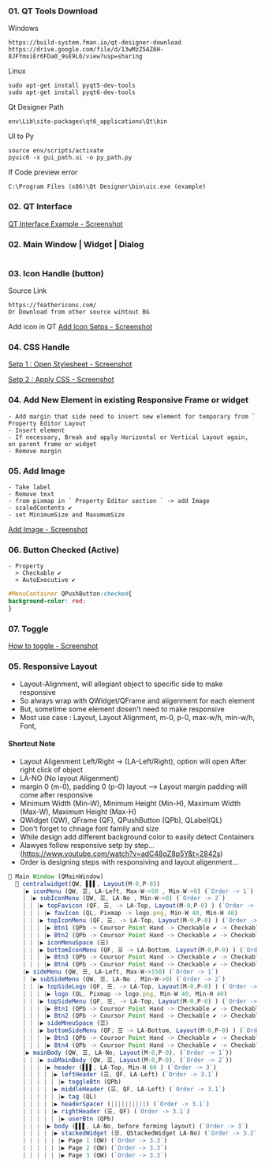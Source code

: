 ### 01. QT Tools Download
Windows
```
https://build-system.fman.io/qt-designer-download
https://drive.google.com/file/d/13wMzZ5AZ6H-8JFYmxiEr6FDa0_9sE9L6/view?usp=sharing
```
Linux
```
sudo apt-get install pyqt5-dev-tools
sudo apt-get install pyqt6-dev-tools
```
Qt Designer Path
```
env\Lib\site-packages\qt6_applications\Qt\bin
```
UI to Py
```
source env/scripts/activate
pyuic6 -x gui_path.ui -o py_path.py
```
If Code preview error
```
C:\Program Files (x86)\Qt Designer\bin\uic.exe (example)
```
### 02. QT Interface
[QT Interface Example - Screenshot](https://github.com/samratpro/Python_Notes/blob/master/06.%20GUI/01.%20PyQt6_Notes/00.%20All_Images/qt_interface.png)
### 02. Main Window | Widget | Dialog
```
```
### 03. Icon Handle (button)
Source Link
```href
https://feathericons.com/
Or Download from other source wihtout BG
```
Add icon in QT
[Add Icon Setps - Screenshot](https://github.com/samratpro/Python_Notes/blob/master/06.%20GUI/01.%20PyQt6_Notes/00.%20All_Images/icon_add_step.png)

### 04. CSS Handle
[Setp 1 : Open Stylesheet - Screenshot](https://github.com/samratpro/Python_Notes/blob/master/06.%20GUI/01.%20PyQt6_Notes/00.%20All_Images/add_css_setp1.png)

[Setp 2 : Apply CSS - Screenshot](https://github.com/samratpro/Python_Notes/blob/master/06.%20GUI/01.%20PyQt6_Notes/00.%20All_Images/add_css_setp2.png)

### 04. Add New Element in existing Responsive Frame or widget
```
- Add margin that side need to insert new element for temporary from ` Property Editor Layout `
- Insert element
- If necessary, Break and apply Horizontal or Vertical Layout again, on parent frame or widget
- Remove margin
```
### 05. Add Image
```
- Take label
- Remove text
- from pixmap in ` Property Editor section ` -> add Image
- scaledContents ✔️ 
- set MinimumSize and MaxumumSize
```
[Add Image - Screenshot](https://github.com/samratpro/Python_Notes/blob/master/06.%20GUI/01.%20PyQt6_Notes/00.%20All_Images/Image_add.png)
### 06. Button Checked (Active)
```
- Property
  > Checkable ✔️
  > AutoExecutive ✔️
```
```css
#MenuContainer QPushButton:checked{
background-color: red;
}
```
### 07. Toggle
[How to toggle - Screenshot](https://github.com/samratpro/Python_Notes/blob/master/06.%20GUI/01.%20PyQt6_Notes/00.%20All_Images/toggle.png)
### 05. Responsive Layout
- Layout-Alignment, will allegiant object to specific side to make responsive
- So always wrap with QWidget/QFrame and aligenment for each element
- But, sometime some element dosen't need to make responsive
- Most use case : Layout, Layout Alignment, m-0, p-0, max-w/h, min-w/h, Font,  
#### Shortcut Note
- Layout Aligenment Left/Right -> (LA-Left/Right), option will open After right click of object
- LA-NO (No layout Aligenment)
- margin 0 (m-0), padding 0 (p-0) layout --> Layout margin padding will come after responsive
- Minimum Width (Min-W), Minimum Height (Min-H), Maximum Width (Max-W), Maximum Height (Max-H)
- QWidget (QW), QFrame (QF), QPushButton (QPb), QLabel(QL)
- Don't forget to chnage font family and size
- While design add different background color to easily detect Containers
- Alawyes follow responsive setp by step... (https://www.youtube.com/watch?v=adC48qZ8p5Y&t=2842s)
- Order is designing steps with responsiving and layout aligenment...
```js
📌 Main Window (QMainWindow)
  📌 centralwidget(QW, ▌▌▌, Layout(M-0,P-0))
    |▶ iconMenu (QW, ☰, LA-Left, Max-W->50 , Min-W->0) (`Order -> 1`)
    | |▶ subIconMenu (QW, ☰, LA-No , Min-W->0) (`Order -> 2`)
    | | |▶ topFavicon (QF, ☰, -> LA-Top, Layout(M-0,P-0) ) (`Order -> 3`)
    | | | |▶ favIcon (QL, Pixmap -> logo.png, Min-W 40, Min-H 40)
    | | |▶ topIconMenu (QF, ☰, -> LA-Top, Layout(M-0,P-0) ) (`Order -> 3`)
    | | | |▶ Btn1 (QPb -> Coursor Point Hand -> Checkable ✔️ -> Checkable ✔️ -> Icon Normal(20x20), Font Poppin 11, X-0)
    | | | |▶ Btn2 (QPb -> Coursor Point Hand -> Checkable ✔️ -> Checkable ✔️ -> Icon Normal(20x20), Font Poppin 11, X-0)
    | | |▶ iconMenuSpace (☰)
    | | |▶ bottomIconMenu (QF, ☰ -> LA-Bottom, Layout(M-0,P-0) ) (`Order -> 3`)
    | | | |▶ Btn3 (QPb -> Coursor Point Hand -> Checkable ✔️ -> Checkable ✔️ -> Icon Normal(20x20), Font Poppin 11)
    | | | |▶ Btn4 (QPb -> Coursor Point Hand -> Checkable ✔️ -> Checkable ✔️ -> Icon Normal(20x20), Font Poppin 11)  
    |▶ sideMenu (QW, ☰, LA-Left, Max-W->150) (`Order -> 1`)
    | |▶ subSideMenu (QW, ☰, LA-No , Min-W->0) (`Order -> 2`)
    | | |▶ topSideLogo (QF, ☰, -> LA-Top, Layout(M-0,P-0) ) (`Order -> 3`)
    | | | |▶ logo (QL, Pixmap -> logo.png, Min-W 40, Min-H 40)
    | | |▶ topSideMenu (QF, ☰, -> LA-Top, Layout(M-0,P-0) ) (`Order -> 3`)
    | | | |▶ Btn1 (QPb -> Coursor Point Hand -> Checkable ✔️ -> Checkable ✔️ -> Icon Normal(20x20), Font Poppin 11, X-0)
    | | | |▶ Btn2 (QPb -> Coursor Point Hand -> Checkable ✔️ -> Checkable ✔️ -> Icon Normal(20x20), Font Poppin 11, X-0)
    | | |▶ sideMneuSpace (☰)
    | | |▶ bottomSideMenu (QF, ☰ -> LA-Bottom, Layout(M-0,P-0) ) (`Order -> 3`)
    | | | |▶ Btn3 (QPb -> Coursor Point Hand -> Checkable ✔️ -> Checkable ✔️ -> Icon Normal(20x20), Font Poppin 11)
    | | | |▶ Btn4 (QPb -> Coursor Point Hand -> Checkable ✔️ -> Checkable ✔️ -> Icon Normal(20x20), Font Poppin 11)      
    |▶ mainBody (QW, ☰, LA-No, Layout(M-0,P-0), (`Order -> 1`))
    | | |▶ subMainBody (QW, ☰, Layout(M-0,P-0), (`Order -> 2`))
    | | | |▶ header (▌▌▌, LA-Top, Min-H 60 ) (`Order -> 3`)
    | | | | |▶ leftHeader (☰, QF, LA-Left) (`Order -> 3.1`)
    | | | | | |▶ toggleBtn (QPb)
    | | | | |▶ middleHeader (☰, QF, LA-Left) (`Order -> 3.1`)
    | | | | | |▶ tag (QL)
    | | | | |▶ headerSpacer (||||||||||) (`Order -> 3.1`)
    | | | | |▶ rightHeader (☰, QF) (`Order -> 3.1`)
    | | | | | |▶ userBtn (QPb)
    | | | |▶ body (▌▌▌, LA-No, before forming layout) (`Order -> 3`)
    | | | | |▶ stackedWidget (☰, QStackedWidget LA-No) (`Order -> 3.2`)
    | | | | | |▶ Page 1 (QW) (`Order -> 3.3`)
    | | | | | |▶ Page 2 (QW) (`Order -> 3.3`)
    | | | | | |▶ Page 3 (QW) (`Order -> 3.3`)



```
